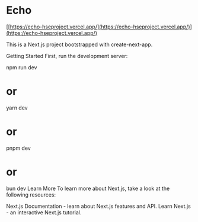 # Echo

[[https://echo-hseproject.vercel.app/](https://echo-hseproject.vercel.app/)](https://echo-hseproject.vercel.app/)


This is a Next.js project bootstrapped with create-next-app.

Getting Started
First, run the development server:

npm run dev
# or
yarn dev
# or
pnpm dev
# or
bun dev
Learn More
To learn more about Next.js, take a look at the following resources:

Next.js Documentation - learn about Next.js features and API.
Learn Next.js - an interactive Next.js tutorial.
